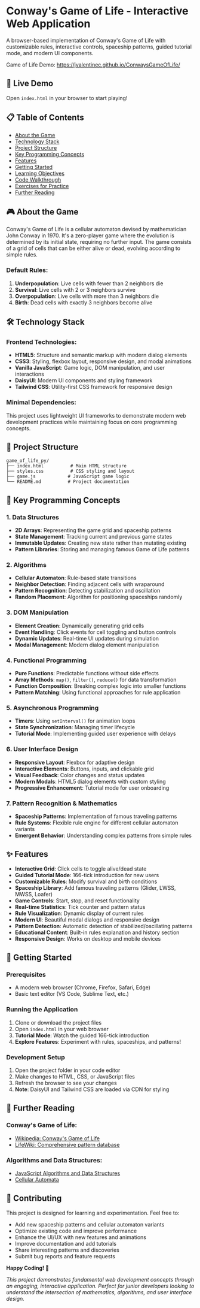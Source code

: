 # Conway's Game of Life - Interactive Web Application

A browser-based implementation of Conway's Game of Life with customizable rules, interactive controls, spaceship patterns, guided tutorial mode, and modern UI components.

Game of Life Demo: https://jvalentinec.github.io/ConwaysGameOfLife/

## 🚀 Live Demo

Open `index.html` in your browser to start playing!

## 📋 Table of Contents

- [About the Game](#about-the-game)
- [Technology Stack](#technology-stack)
- [Project Structure](#project-structure)
- [Key Programming Concepts](#key-programming-concepts)
- [Features](#features)
- [Getting Started](#getting-started)
- [Learning Objectives](#learning-objectives)
- [Code Walkthrough](#code-walkthrough)
- [Exercises for Practice](#exercises-for-practice)
- [Further Reading](#further-reading)

## 🎮 About the Game

Conway's Game of Life is a cellular automaton devised by mathematician John Conway in 1970. It's a zero-player game where the evolution is determined by its initial state, requiring no further input. The game consists of a grid of cells that can be either alive or dead, evolving according to simple rules.

### Default Rules:

1. **Underpopulation**: Live cells with fewer than 2 neighbors die
2. **Survival**: Live cells with 2 or 3 neighbors survive
3. **Overpopulation**: Live cells with more than 3 neighbors die
4. **Birth**: Dead cells with exactly 3 neighbors become alive

## 🛠 Technology Stack

### Frontend Technologies:

- **HTML5**: Structure and semantic markup with modern dialog elements
- **CSS3**: Styling, flexbox layout, responsive design, and modal animations
- **Vanilla JavaScript**: Game logic, DOM manipulation, and user interactions
- **DaisyUI**: Modern UI components and styling framework
- **Tailwind CSS**: Utility-first CSS framework for responsive design

### Minimal Dependencies:

This project uses lightweight UI frameworks to demonstrate modern web development practices while maintaining focus on core programming concepts.

## 📁 Project Structure

```
game_of_life_py/
├── index.html          # Main HTML structure
├── styles.css          # CSS styling and layout
├── game.js            # JavaScript game logic
└── README.md          # Project documentation
```

## 🎯 Key Programming Concepts

### 1. **Data Structures**

- **2D Arrays**: Representing the game grid and spaceship patterns
- **State Management**: Tracking current and previous game states
- **Immutable Updates**: Creating new state rather than mutating existing
- **Pattern Libraries**: Storing and managing famous Game of Life patterns

### 2. **Algorithms**

- **Cellular Automaton**: Rule-based state transitions
- **Neighbor Detection**: Finding adjacent cells with wraparound
- **Pattern Recognition**: Detecting stabilization and oscillation
- **Random Placement**: Algorithm for positioning spaceships randomly

### 3. **DOM Manipulation**

- **Element Creation**: Dynamically generating grid cells
- **Event Handling**: Click events for cell toggling and button controls
- **Dynamic Updates**: Real-time UI updates during simulation
- **Modal Management**: Modern dialog element manipulation

### 4. **Functional Programming**

- **Pure Functions**: Predictable functions without side effects
- **Array Methods**: `map()`, `filter()`, `reduce()` for data transformation
- **Function Composition**: Breaking complex logic into smaller functions
- **Pattern Matching**: Using functional approaches for rule application

### 5. **Asynchronous Programming**

- **Timers**: Using `setInterval()` for animation loops
- **State Synchronization**: Managing timer lifecycle
- **Tutorial Mode**: Implementing guided user experience with delays

### 6. **User Interface Design**

- **Responsive Layout**: Flexbox for adaptive design
- **Interactive Elements**: Buttons, inputs, and clickable grid
- **Visual Feedback**: Color changes and status updates
- **Modern Modals**: HTML5 dialog elements with custom styling
- **Progressive Enhancement**: Tutorial mode for user onboarding

### 7. **Pattern Recognition & Mathematics**

- **Spaceship Patterns**: Implementation of famous traveling patterns
- **Rule Systems**: Flexible rule engine for different cellular automaton variants
- **Emergent Behavior**: Understanding complex patterns from simple rules

## ✨ Features

- **Interactive Grid**: Click cells to toggle alive/dead state
- **Guided Tutorial Mode**: 166-tick introduction for new users
- **Customizable Rules**: Modify survival and birth conditions
- **Spaceship Library**: Add famous traveling patterns (Glider, LWSS, MWSS, Loafer)
- **Game Controls**: Start, stop, and reset functionality
- **Real-time Statistics**: Tick counter and pattern status
- **Rule Visualization**: Dynamic display of current rules
- **Modern UI**: Beautiful modal dialogs and responsive design
- **Pattern Detection**: Automatic detection of stabilized/oscillating patterns
- **Educational Content**: Built-in rules explanation and history section
- **Responsive Design**: Works on desktop and mobile devices

## 🚀 Getting Started

### Prerequisites

- A modern web browser (Chrome, Firefox, Safari, Edge)
- Basic text editor (VS Code, Sublime Text, etc.)

### Running the Application

1. Clone or download the project files
2. Open `index.html` in your web browser
3. **Tutorial Mode**: Watch the guided 166-tick introduction
4. **Explore Features**: Experiment with rules, spaceships, and patterns!

### Development Setup

1. Open the project folder in your code editor
2. Make changes to HTML, CSS, or JavaScript files
3. Refresh the browser to see your changes
4. **Note**: DaisyUI and Tailwind CSS are loaded via CDN for styling



## 📖 Further Reading

### Conway's Game of Life:

- [Wikipedia: Conway's Game of Life](https://en.wikipedia.org/wiki/Conway%27s_Game_of_Life)
- [LifeWiki: Comprehensive pattern database](https://www.conwaylife.com/wiki/Main_Page)

### Algorithms and Data Structures:

- [JavaScript Algorithms and Data Structures](https://github.com/trekhleb/javascript-algorithms)
- [Cellular Automata](https://mathworld.wolfram.com/CellularAutomaton.html)

## 🤝 Contributing

This project is designed for learning and experimentation. Feel free to:

- Add new spaceship patterns and cellular automaton variants
- Optimize existing code and improve performance
- Enhance the UI/UX with new features and animations
- Improve documentation and add tutorials
- Share interesting patterns and discoveries
- Submit bug reports and feature requests


**Happy Coding! 🎉**

_This project demonstrates fundamental web development concepts through an engaging, interactive application. Perfect for junior developers looking to understand the intersection of mathematics, algorithms, and user interface design._
